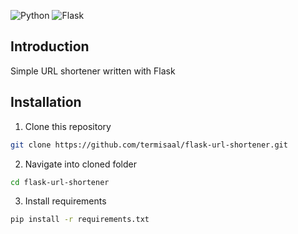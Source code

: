 ![Python](https://img.shields.io/badge/python-3.9-blue) 
![Flask](https://img.shields.io/badge/flask-2.0.1-blue) 

## Introduction
Simple URL shortener written with Flask

## Installation
1. Clone this repository
```bash
git clone https://github.com/termisaal/flask-url-shortener.git
```
2. Navigate into cloned folder
```bash
cd flask-url-shortener
```
3. Install requirements
```bash
pip install -r requirements.txt
```
